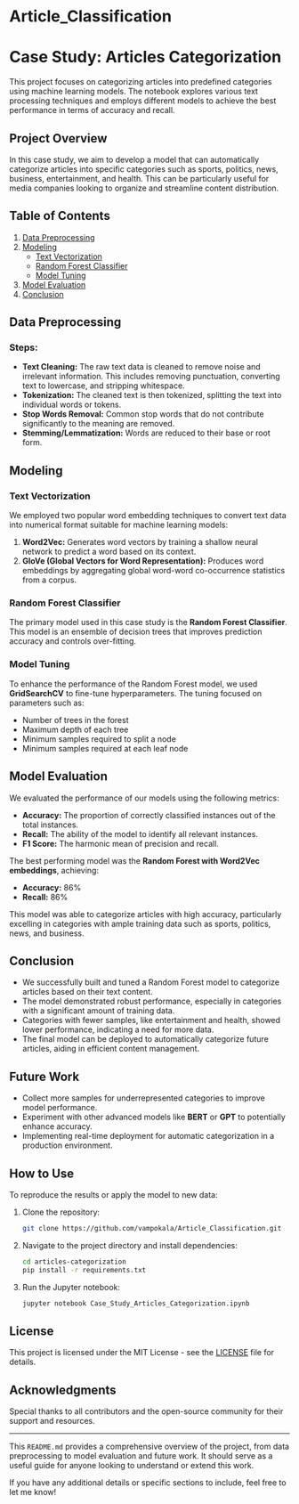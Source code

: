 # Article_Classification

# Case Study: Articles Categorization

This project focuses on categorizing articles into predefined categories using machine learning models. The notebook explores various text processing techniques and employs different models to achieve the best performance in terms of accuracy and recall.

## Project Overview

In this case study, we aim to develop a model that can automatically categorize articles into specific categories such as sports, politics, news, business, entertainment, and health. This can be particularly useful for media companies looking to organize and streamline content distribution.

## Table of Contents

1. [Data Preprocessing](#data-preprocessing)
2. [Modeling](#modeling)
   - [Text Vectorization](#text-vectorization)
   - [Random Forest Classifier](#random-forest-classifier)
   - [Model Tuning](#model-tuning)
3. [Model Evaluation](#model-evaluation)
4. [Conclusion](#conclusion)

## Data Preprocessing

### Steps:
- **Text Cleaning:** The raw text data is cleaned to remove noise and irrelevant information. This includes removing punctuation, converting text to lowercase, and stripping whitespace.
- **Tokenization:** The cleaned text is then tokenized, splitting the text into individual words or tokens.
- **Stop Words Removal:** Common stop words that do not contribute significantly to the meaning are removed.
- **Stemming/Lemmatization:** Words are reduced to their base or root form.

## Modeling

### Text Vectorization

We employed two popular word embedding techniques to convert text data into numerical format suitable for machine learning models:

1. **Word2Vec:** Generates word vectors by training a shallow neural network to predict a word based on its context.
2. **GloVe (Global Vectors for Word Representation):** Produces word embeddings by aggregating global word-word co-occurrence statistics from a corpus.

### Random Forest Classifier

The primary model used in this case study is the **Random Forest Classifier**. This model is an ensemble of decision trees that improves prediction accuracy and controls over-fitting.

### Model Tuning

To enhance the performance of the Random Forest model, we used **GridSearchCV** to fine-tune hyperparameters. The tuning focused on parameters such as:
- Number of trees in the forest
- Maximum depth of each tree
- Minimum samples required to split a node
- Minimum samples required at each leaf node

## Model Evaluation

We evaluated the performance of our models using the following metrics:
- **Accuracy:** The proportion of correctly classified instances out of the total instances.
- **Recall:** The ability of the model to identify all relevant instances.
- **F1 Score:** The harmonic mean of precision and recall.

The best performing model was the **Random Forest with Word2Vec embeddings**, achieving:
- **Accuracy:** 86%
- **Recall:** 86%

This model was able to categorize articles with high accuracy, particularly excelling in categories with ample training data such as sports, politics, news, and business.

## Conclusion

- We successfully built and tuned a Random Forest model to categorize articles based on their text content.
- The model demonstrated robust performance, especially in categories with a significant amount of training data.
- Categories with fewer samples, like entertainment and health, showed lower performance, indicating a need for more data.
- The final model can be deployed to automatically categorize future articles, aiding in efficient content management.

## Future Work

- Collect more samples for underrepresented categories to improve model performance.
- Experiment with other advanced models like **BERT** or **GPT** to potentially enhance accuracy.
- Implementing real-time deployment for automatic categorization in a production environment.

## How to Use

To reproduce the results or apply the model to new data:
1. Clone the repository:
   ```bash
   git clone https://github.com/vampokala/Article_Classification.git
   ```
2. Navigate to the project directory and install dependencies:
   ```bash
   cd articles-categorization
   pip install -r requirements.txt
   ```
3. Run the Jupyter notebook:
   ```bash
   jupyter notebook Case_Study_Articles_Categorization.ipynb
   ```

## License

This project is licensed under the MIT License - see the [LICENSE](LICENSE) file for details.

## Acknowledgments

Special thanks to all contributors and the open-source community for their support and resources.

---

This `README.md` provides a comprehensive overview of the project, from data preprocessing to model evaluation and future work. It should serve as a useful guide for anyone looking to understand or extend this work.

If you have any additional details or specific sections to include, feel free to let me know!
